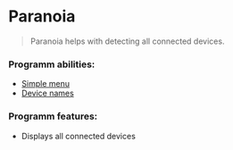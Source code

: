 Paranoia
=====================
> Paranoia helps with detecting all connected devices.

### Programm abilities:
- [Simple menu](https://media.discordapp.net/attachments/530064283409580042/770577904572170260/unknown.png)
- [Device names](https://media.discordapp.net/attachments/530064283409580042/770578100484440085/unknown.png)

### Programm features:
- Displays all connected devices
